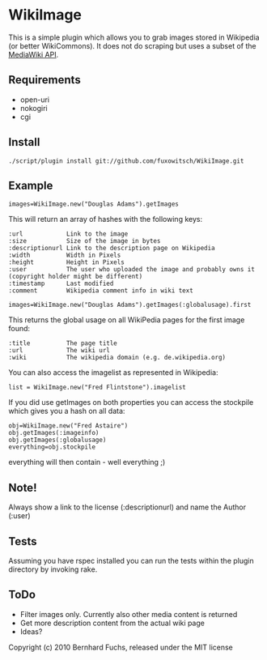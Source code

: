 WikiImage
=========

This is a simple plugin which allows you to grab images stored in Wikipedia (or better WikiCommons). It does not do scraping but uses a subset of the [MediaWiki API](http://www.mediawiki.org/wiki/API "MediaWiki API").

Requirements
------------

- open-uri
- nokogiri
- cgi

Install
-------

`./script/plugin install git://github.com/fuxowitsch/WikiImage.git`

Example
-------

`images=WikiImage.new("Douglas Adams").getImages`

This will return an array of hashes with the following keys:

    :url            Link to the image
    :size           Size of the image in bytes
    :descriptionurl Link to the description page on Wikipedia 
    :width          Width in Pixels
    :height         Height in Pixels
    :user           The user who uploaded the image and probably owns it (copyright holder might be different)
    :timestamp      Last modified
    :comment        Wikipedia comment info in wiki text


`images=WikiImage.new("Douglas Adams").getImages(:globalusage).first`

This returns the global usage on all WikiPedia pages for the first image found:

    :title          The page title
    :url            The wiki url
    :wiki           The wikipedia domain (e.g. de.wikipedia.org)

You can also access the imagelist as represented in Wikipedia:

`list = WikiImage.new("Fred Flintstone").imagelist`

If you did use getImages on both properties you can access the stockpile which gives you a hash on all data:

    obj=WikiImage.new("Fred Astaire")
    obj.getImages(:imageinfo)
    obj.getImages(:globalusage)
    everything=obj.stockpile

everything will then contain - well everything ;)

Note!
-----
Always show a link to the license (:descriptionurl) and name the Author (:user)

Tests
-----
Assuming you have rspec installed you can run the tests within the plugin directory by invoking rake. 

ToDo
----
- Filter images only. Currently also other media content is returned
- Get more description content from the actual wiki page
- Ideas?



Copyright (c) 2010 Bernhard Fuchs, released under the MIT license

